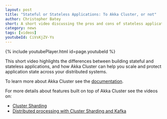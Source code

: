 ```yaml
---
layout: post
title: "Stateful or Stateless Applications: To Akka Cluster, or not"
author: Christopher Batey
short: A short video discussing the pros and cons of stateless applications or those using Akka Cluster 
category: news
tags: [videos]
youtubeId: CiVsKjZV-Ys
---
```


{% include youtubePlayer.html id=page.youtubeId %}

This short video highlights the differences between building stateful and stateless applications, and how Akka Cluster can help you scale and protect application state across your distributed systems.

To learn more about Akka Cluster see the [documentation](https://doc.akka.io/docs/akka/current/typed/cluster.html).

For more details about features built on top of Akka Cluster see the videos on:

* [Cluster Sharding](https://www.youtube.com/watch?v=SrPubnOKJcQ)
* [Distributed processing with Cluster Sharding and Kafka](https://www.youtube.com/watch?v=Ad2DyOn4dlY)

